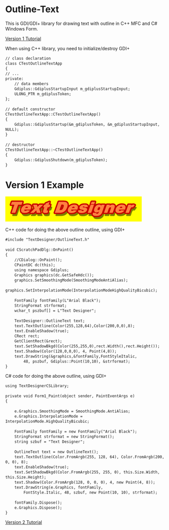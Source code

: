 # Outline-Text

This is GDI/GDI+ library for drawing text with outline in C++ MFC and C# Windows Form.

[Version 1 Tutorial](https://www.codeproject.com/Articles/42529/Outline-Text)

When using C++ library, you need to initialize/destroy GDI+

```
// class declaration
class CTestOutlineTextApp
{
// ...
private:
    // data members
    Gdiplus::GdiplusStartupInput m_gdiplusStartupInput;
    ULONG_PTR m_gdiplusToken;
};

// default constructor
CTestOutlineTextApp::CTestOutlineTextApp()
{
    Gdiplus::GdiplusStartup(&m_gdiplusToken, &m_gdiplusStartupInput, NULL);
}

// destructor
CTestOutlineTextApp::~CTestOutlineTextApp()
{
    Gdiplus::GdiplusShutdown(m_gdiplusToken);
}
```

# Version 1 Example

![GitHub Logo](/images/singleoutline.png)

C++ code for doing the above outline outline, using GDI+

```
#include "TextDesigner/OutlineText.h"

void CScratchPadDlg::OnPaint()
{
    //CDialog::OnPaint();
    CPaintDC dc(this);
    using namespace Gdiplus;
    Graphics graphics(dc.GetSafeHdc());
    graphics.SetSmoothingMode(SmoothingModeAntiAlias);
    graphics.SetInterpolationMode(InterpolationModeHighQualityBicubic);

    FontFamily fontFamily(L"Arial Black");
    StringFormat strformat;
    wchar_t pszbuf[] = L"Text Designer";

    TextDesigner::OutlineText text;
    text.TextOutline(Color(255,128,64),Color(200,0,0),8);
    text.EnableShadow(true);
    CRect rect;
    GetClientRect(&rect);
    text.SetShadowBkgd(Color(255,255,0),rect.Width(),rect.Height());
    text.Shadow(Color(128,0,0,0), 4, Point(4,8));
    text.DrawString(&graphics,&fontFamily,FontStyleItalic, 
        48, pszbuf, Gdiplus::Point(10,10), &strformat);
}
```

C# code for doing the above outline, using GDI+

```
using TextDesignerCSLibrary;

private void Form1_Paint(object sender, PaintEventArgs e)
{

	e.Graphics.SmoothingMode = SmoothingMode.AntiAlias;
	e.Graphics.InterpolationMode = InterpolationMode.HighQualityBicubic;

	FontFamily fontFamily = new FontFamily("Arial Black");
	StringFormat strformat = new StringFormat();
	string szbuf = "Text Designer";

	OutlineText text = new OutlineText();
	text.TextOutline(Color.FromArgb(255, 128, 64), Color.FromArgb(200, 0, 0), 8);
	text.EnableShadow(true);
	text.SetShadowBkgd(Color.FromArgb(255, 255, 0), this.Size.Width, this.Size.Height);
	text.Shadow(Color.FromArgb(128, 0, 0, 0), 4, new Point(4, 8));
	text.DrawString(e.Graphics, fontFamily,
		FontStyle.Italic, 48, szbuf, new Point(10, 10), strformat);

	fontFamily.Dispose();
	e.Graphics.Dispose();
}
```


[Version 2 Tutorial](https://www.codeproject.com/Articles/865246/Outline-Text-Part)
